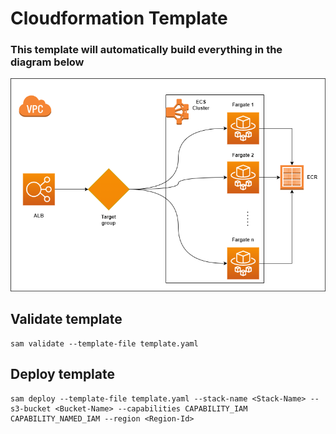 # Cloudformation Template

### This template will automatically build everything in the diagram below

![alt](https://github.com/mountain-chan/cloudformation-template/blob/main/workflow_diagram.png)

## Validate template
```
sam validate --template-file template.yaml 
```
## Deploy template
```
sam deploy --template-file template.yaml --stack-name <Stack-Name> --s3-bucket <Bucket-Name> --capabilities CAPABILITY_IAM CAPABILITY_NAMED_IAM --region <Region-Id>
```